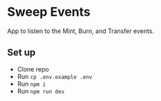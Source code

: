 # Sweep Events

App to listen to the Mint, Burn, and Transfer events.

## Set up

-   Clone repo
-   Run `cp .env.example .env`
-   Run `npm i`
-   Run `npm run dev`
